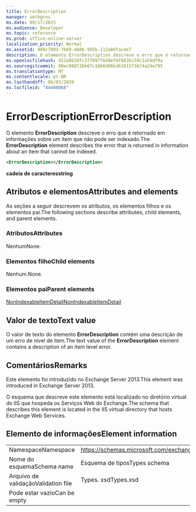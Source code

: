 ```yaml
---
title: ErrorDescription
manager: sethgros
ms.date: 09/17/2015
ms.audience: Developer
ms.topic: reference
ms.prod: office-online-server
localization_priority: Normal
ms.assetid: 409c7893-7b69-4b0b-9d5b-112a0dfacde7
description: O elemento ErrorDescription descreve o erro que é retornado em informações sobre um item que não pode ser indexado.
ms.openlocfilehash: d12e8b3dfc377097f649ef6f863bc59c1a59df9a
ms.sourcegitcommit: 88ec988f2bb67c1866d06b361615f3674a24e795
ms.translationtype: MT
ms.contentlocale: pt-BR
ms.lasthandoff: 06/03/2020
ms.locfileid: "44460068"
---
```

# <a name="errordescription"></a><span data-ttu-id="76b2e-103">ErrorDescription</span><span class="sxs-lookup"><span data-stu-id="76b2e-103">ErrorDescription</span></span>

<span data-ttu-id="76b2e-104">O elemento **ErrorDescription** descreve o erro que é retornado em informações sobre um item que não pode ser indexado.</span><span class="sxs-lookup"><span data-stu-id="76b2e-104">The **ErrorDescription** element describes the error that is returned in information about an item that cannot be indexed.</span></span> 
  
```XML
<ErrorDescription></ErrorDescription>
```

 <span data-ttu-id="76b2e-105">**cadeia de caracteres**</span><span class="sxs-lookup"><span data-stu-id="76b2e-105">**string**</span></span>
## <a name="attributes-and-elements"></a><span data-ttu-id="76b2e-106">Atributos e elementos</span><span class="sxs-lookup"><span data-stu-id="76b2e-106">Attributes and elements</span></span>

<span data-ttu-id="76b2e-107">As seções a seguir descrevem os atributos, os elementos filhos e os elementos pai.</span><span class="sxs-lookup"><span data-stu-id="76b2e-107">The following sections describe attributes, child elements, and parent elements.</span></span>
  
### <a name="attributes"></a><span data-ttu-id="76b2e-108">Atributos</span><span class="sxs-lookup"><span data-stu-id="76b2e-108">Attributes</span></span>

<span data-ttu-id="76b2e-109">Nenhum</span><span class="sxs-lookup"><span data-stu-id="76b2e-109">None.</span></span>
  
### <a name="child-elements"></a><span data-ttu-id="76b2e-110">Elementos filho</span><span class="sxs-lookup"><span data-stu-id="76b2e-110">Child elements</span></span>

<span data-ttu-id="76b2e-111">Nenhum.</span><span class="sxs-lookup"><span data-stu-id="76b2e-111">None.</span></span>
  
### <a name="parent-elements"></a><span data-ttu-id="76b2e-112">Elementos pai</span><span class="sxs-lookup"><span data-stu-id="76b2e-112">Parent elements</span></span>

[<span data-ttu-id="76b2e-113">NonIndexableItemDetail</span><span class="sxs-lookup"><span data-stu-id="76b2e-113">NonIndexableItemDetail</span></span>](nonindexableitemdetail.md)
  
## <a name="text-value"></a><span data-ttu-id="76b2e-114">Valor de texto</span><span class="sxs-lookup"><span data-stu-id="76b2e-114">Text value</span></span>

<span data-ttu-id="76b2e-115">O valor de texto do elemento **ErrorDescription** contém uma descrição de um erro de nível de item.</span><span class="sxs-lookup"><span data-stu-id="76b2e-115">The text value of the **ErrorDescription** element contains a description of an item level error.</span></span> 
  
## <a name="remarks"></a><span data-ttu-id="76b2e-116">Comentários</span><span class="sxs-lookup"><span data-stu-id="76b2e-116">Remarks</span></span>

<span data-ttu-id="76b2e-117">Este elemento foi introduzido no Exchange Server 2013.</span><span class="sxs-lookup"><span data-stu-id="76b2e-117">This element was introduced in Exchange Server 2013.</span></span>
  
<span data-ttu-id="76b2e-118">O esquema que descreve este elemento está localizado no diretório virtual do IIS que hospeda os Serviços Web do Exchange.</span><span class="sxs-lookup"><span data-stu-id="76b2e-118">The schema that describes this element is located in the IIS virtual directory that hosts Exchange Web Services.</span></span>
  
## <a name="element-information"></a><span data-ttu-id="76b2e-119">Elemento de informações</span><span class="sxs-lookup"><span data-stu-id="76b2e-119">Element information</span></span>

|||
|:-----|:-----|
|<span data-ttu-id="76b2e-120">Namespace</span><span class="sxs-lookup"><span data-stu-id="76b2e-120">Namespace</span></span>  <br/> |https://schemas.microsoft.com/exchange/services/2006/types  <br/> |
|<span data-ttu-id="76b2e-121">Nome do esquema</span><span class="sxs-lookup"><span data-stu-id="76b2e-121">Schema name</span></span>  <br/> |<span data-ttu-id="76b2e-122">Esquema de tipos</span><span class="sxs-lookup"><span data-stu-id="76b2e-122">Types schema</span></span>  <br/> |
|<span data-ttu-id="76b2e-123">Arquivo de validação</span><span class="sxs-lookup"><span data-stu-id="76b2e-123">Validation file</span></span>  <br/> |<span data-ttu-id="76b2e-124">Types. xsd</span><span class="sxs-lookup"><span data-stu-id="76b2e-124">Types.xsd</span></span>  <br/> |
|<span data-ttu-id="76b2e-125">Pode estar vazio</span><span class="sxs-lookup"><span data-stu-id="76b2e-125">Can be empty</span></span>  <br/> ||
   

